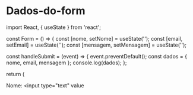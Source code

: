 # Dados-do-form
import React, { useState } from 'react';

const Form = () => {
  const [nome, setNome] = useState('');
  const [email, setEmail] = useState('');
  const [mensagem, setMensagem] = useState('');

  const handleSubmit = (event) => {
    event.preventDefault();
    const dados = {
      nome,
      email,
      mensagem
    };
    console.log(dados);
  };

  return (
    <form onSubmit={handleSubmit}>
      <label>Nome:</label>
      <input type="text" value
      
